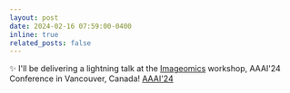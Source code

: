 ```yaml
---
layout: post
date: 2024-02-16 07:59:00-0400
inline: true
related_posts: false
---
```


:sparkles: I'll be delivering a lightning talk at the <a href="https://sites.google.com/vt.edu/imageomics-aaai-24/home?authuser=0">Imageomics</a> workshop, AAAI'24 Conference in Vancouver, Canada! <a href="https://aaai.org/aaai-conference/">AAAI'24</a> 
